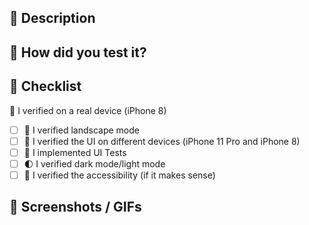 ## 📜 Description

## 💚 How did you test it?

## 📝 Checklist
📲 I verified on a real device (iPhone 8)
* [ ] 🌅 I verified landscape mode
* [ ] 📱 I verified the UI on different devices (iPhone 11 Pro and iPhone 8)
* [ ] 🎨 I implemented UI Tests
* [ ] 🌓 I verified dark mode/light mode
* [ ] 🦮 I verified the accessibility (if it makes sense)

## 📸 Screenshots / GIFs


